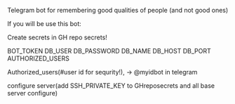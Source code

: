 Telegram bot for remembering good qualities of people (and not good ones)


If you will be use this bot:

Create secrets in GH repo secrets!

BOT_TOKEN
DB_USER
DB_PASSWORD
DB_NAME
DB_HOST
DB_PORT
AUTHORIZED_USERS

Authorized_users(#user id for sequrity!), -> @myidbot in telegram

configure server(add SSH_PRIVATE_KEY to GHreposecrets and all base server configure)